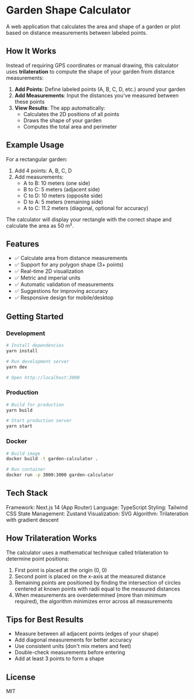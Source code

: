 # Garden Shape Calculator

A web application that calculates the area and shape of a garden or plot based on distance measurements between labeled points.

## How It Works

Instead of requiring GPS coordinates or manual drawing, this calculator uses **trilateration** to compute the shape of your garden from distance measurements:

1. **Add Points**: Define labeled points (A, B, C, D, etc.) around your garden
2. **Add Measurements**: Input the distances you've measured between these points
3. **View Results**: The app automatically:
   - Calculates the 2D positions of all points
   - Draws the shape of your garden
   - Computes the total area and perimeter

## Example Usage

For a rectangular garden:

1. Add 4 points: A, B, C, D
2. Add measurements:
   - A to B: 10 meters (one side)
   - B to C: 5 meters (adjacent side)
   - C to D: 10 meters (opposite side)
   - D to A: 5 meters (remaining side)
   - A to C: 11.2 meters (diagonal, optional for accuracy)

The calculator will display your rectangle with the correct shape and calculate the area as 50 m².

## Features

- ✅ Calculate area from distance measurements
- ✅ Support for any polygon shape (3+ points)
- ✅ Real-time 2D visualization
- ✅ Metric and imperial units
- ✅ Automatic validation of measurements
- ✅ Suggestions for improving accuracy
- ✅ Responsive design for mobile/desktop

## Getting Started

### Development

```bash
# Install dependencies
yarn install

# Run development server
yarn dev

# Open http://localhost:3000
```

### Production

```bash
# Build for production
yarn build

# Start production server
yarn start
```

### Docker

```bash
# Build image
docker build -t garden-calculator .

# Run container
docker run -p 3000:3000 garden-calculator
```

## Tech Stack

Framework: Next.js 14 (App Router)
Language: TypeScript
Styling: Tailwind CSS
State Management: Zustand
Visualization: SVG
Algorithm: Trilateration with gradient descent

## How Trilateration Works

The calculator uses a mathematical technique called trilateration to determine point positions:

1. First point is placed at the origin (0, 0)
1. Second point is placed on the x-axis at the measured distance
1. Remaining points are positioned by finding the intersection of circles centered at known points with radii equal to the measured distances
1. When measurements are overdetermined (more than minimum required), the algorithm minimizes error across all measurements

## Tips for Best Results

- Measure between all adjacent points (edges of your shape)
- Add diagonal measurements for better accuracy
- Use consistent units (don't mix meters and feet)
- Double-check measurements before entering
- Add at least 3 points to form a shape

## License

MIT
